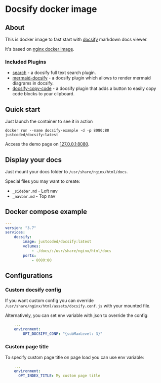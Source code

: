 # Docsify docker image

## About

This is docker image to fast start with [docsify](https://docsify.js.org/) markdown docs viewer.

It's based on [nginx docker image](https://hub.docker.com/_/nginx).

### Included Plugins

- [search](https://docsify.js.org/#/plugins?id=full-text-search) - a docsify full text search plugin.
- [mermaid-docsify](https://github.com/Leward/mermaid-docsify) - a docsify plugin which allows to render mermaid diagrams in docsify.
- [docsify-copy-code](https://github.com/jperasmus/docsify-copy-code) - a docsify plugin that adds a button to easily copy code blocks to your clipboard.

## Quick start

Just launch the container to see it in action

```
docker run --name docsify-example -d -p 8080:80 justcoded/docsify:latest
```

Access the demo page on [127.0.0.1:8080](http://127.0.0.1:8080).

## Display your docs

Just mount your docs folder to `/usr/share/nginx/html/docs`.

Special files you may want to create:

-   `_sidebar.md` - Left nav
-   `_navbar.md` - Top nav

## Docker compose example

```yaml
---
version: "3.7"
services:
    docsify:
        image: justcoded/docsify:latest
        volumes:
            - ./docs/:/usr/share/nginx/html/docs
        ports:
            - 8080:80
```

## Configurations

### Custom docsify config

If you want custom config you can override `/usr/share/nginx/html/assets/docsify.conf.js`
with your mounted file.

Alternatively, you can set env variable with json to override the config:

```yaml
    ...
    environment:
        OPT_DOCSIFY_CONF: "{subMaxLevel: 3}"
```

### Custom page title

To specify custom page title on page load you can use env variable:

```yaml
    ...
    environment:
      OPT_INDEX_TITLE: My custom page title
```
